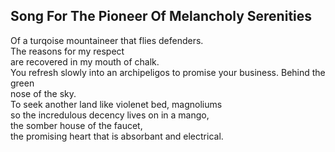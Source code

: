 Song For The Pioneer Of Melancholy Serenities
---------------------------------------------
Of a turqoise mountaineer that flies defenders.  
The reasons for my respect  
are recovered in my mouth of chalk.  
You refresh slowly into an archipeligos to promise your business. Behind the green  
nose of the sky.  
To seek another land like violenet bed, magnoliums  
so the incredulous decency lives on in a mango,  
the somber house of the faucet,  
the promising heart that is absorbant and electrical.  
